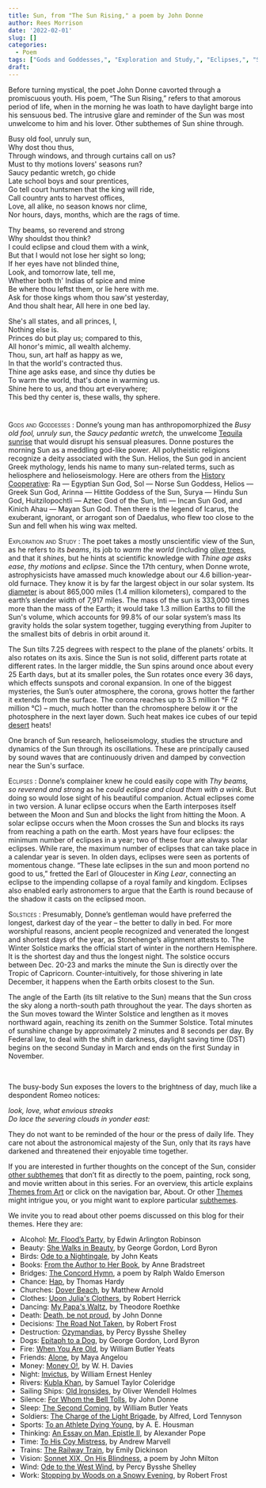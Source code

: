 ```yaml
---
title: Sun, from "The Sun Rising," a poem by John Donne
author: Rees Morrison
date: '2022-02-01'
slug: []
categories:
  - Poem
tags: ["Gods and Goddesses,", "Exploration and Study,", "Eclipses,", "Solstices,", ]
draft: 
---
```


Before turning mystical, the poet John Donne cavorted through a promiscuous youth.  His poem, “The Sun Rising,” refers to that amorous period of life, when in the morning he was loath to have daylight barge into his sensuous bed.  The intrusive glare and reminder of the Sun was most unwelcome to him and his lover.  Other subthemes of Sun shine through.

<!--more-->

  Busy old fool, unruly sun,  
  Why dost thou thus,  
Through windows, and through curtains call on us?  
Must to thy motions lovers' seasons run?  
            Saucy pedantic wretch, go chide  
            Late school boys and sour prentices,  
         Go tell court huntsmen that the king will ride,  
         Call country ants to harvest offices,  
Love, all alike, no season knows nor clime,  
Nor hours, days, months, which are the rags of time.

  Thy beams, so reverend and strong  
  Why shouldst thou think?  
I could eclipse and cloud them with a wink,  
But that I would not lose her sight so long;  
               If her eyes have not blinded thine,  
               Look, and tomorrow late, tell me,  
         Whether both th' Indias of spice and mine  
         Be where thou leftst them, or lie here with me.  
Ask for those kings whom thou saw'st yesterday,  
And thou shalt hear, All here in one bed lay.

  She's all states, and all princes, I,  
  Nothing else is.  
Princes do but play us; compared to this,  
All honor's mimic, all wealth alchemy.  
               Thou, sun, art half as happy as we,  
               In that the world's contracted thus.  
   Thine age asks ease, and since thy duties be  
   To warm the world, that's done in warming us.  
Shine here to us, and thou art everywhere;  
This bed thy center is, these walls, thy sphere.  

# <poem lyric end>

<span style="font-variant:small-caps;"> Gods and Goddesses </span>:  Donne’s young man has anthropomorphized the *Busy old fool, unruly sun*, the *Saucy pedantic wretch,* the unwelcome [Tequila sunrise](https://themesfromart.com/post/2022-02-02-sun-from-tequila-sunrise-by-the-eagles/suntequila/) that would disrupt his sensual pleasures.  Donne postures the morning Sun as a meddling god-like power.  All polytheistic religions recognize a deity associated with the Sun.  Helios, the Sun god in ancient Greek mythology, lends his name to many sun-related terms, such as heliosphere and helioseismology.  Here are others from the [History Cooperative](https://historycooperative.org/sun-gods-dieties-of-the-sun/):  Ra — Egyptian Sun God, Sol — Norse Sun Goddess, Helios —  Greek Sun God, Arinna — Hittite Goddess of the Sun, Surya — Hindu Sun God, Huitzilopochtli — Aztec God of the Sun, Inti — Incan Sun God, and Kinich Ahau — Mayan Sun God.  Then there is the legend of Icarus, the exuberant, ignorant, or arrogant son of Daedalus, who flew too close to the Sun and fell when his wing wax melted.  

<span style="font-variant:small-caps;"> Exploration and Study </span>:  The poet takes a mostly unscientific view of the Sun, as he refers to its *beams*, its job to *warm the world* (including [olive trees](https://themesfromart.com/post/2022-02-01-sun-from-oive-trees-a-painting-by-van-gogh/sunolive/), and that it *shines*, but he hints at scientific knowledge with *Thine age asks ease*, *thy motions* and *eclipse*.   Since the 17th century, when Donne wrote, astrophysicists have amassed much knowledge about our 4.6 billion-year-old furnace.  They know it is by far the largest object in our solar system. Its [diameter](https://solarsystem.nasa.gov/solar-system/sun/in-depth/)  is about 865,000 miles (1.4 million kilometers), compared to the earth’s slender width of 7,917 miles.  The mass of the sun is 333,000 times more than the mass of the Earth; it would take 1.3 million Earths to fill the Sun's volume, which accounts for 99.8% of our solar system’s mass Its gravity holds the solar system together, tugging everything from Jupiter to the smallest bits of debris in orbit around it.   

The Sun tilts 7.25 degrees with respect to the plane of the planets’ orbits.  It also rotates on its axis.    Since the Sun is not solid, different parts rotate at different rates.  In the larger middle, the Sun spins around once about every 25 Earth days, but at its smaller poles, the Sun rotates once every 36 days, which effects sunspots and coronal expansion.   In one of the biggest mysteries, the Sun’s outer atmosphere, the corona, grows hotter the farther it extends from the surface.  The corona reaches up to 3.5 million °F (2 million °C) – much, much hotter than the chromosphere below it or the photosphere in the next layer down.  Such heat makes ice cubes of our tepid [desert](https://themesfromart.com/post/2022-02-02-sun-from-lawrence-of-arabia-a-movie-with-peter-o-toole-omar-sharif-and-others/sunarabia/) heats!

One branch of Sun research, helioseismology, studies the structure and dynamics of the Sun through its oscillations. These are principally caused by sound waves that are continuously driven and damped by convection near the Sun's surface.

<span style="font-variant:small-caps;"> Eclipses </span>:  Donne’s complainer knew he could easily cope with *Thy beams, so reverend and strong* as he *could eclipse and cloud them with a wink*.  But doing so would lose sight of his beautiful companion.   Actual eclipses come in two version.  A lunar eclipse occurs when the Earth interposes itself between the Moon and Sun and blocks the light from hitting the Moon.  A solar eclipse occurs when the Moon crosses the Sun and blocks its rays from reaching a path on the earth.  Most years have four eclipses: the minimum number of eclipses in a year; two of these four are always solar eclipses.  While rare, the maximum number of eclipses that can take place in a calendar year is seven.  In olden days, eclipses were seen as portents of momentous change.  “These late eclipses in the sun and moon portend no good to us,” fretted the Earl of Gloucester in *King Lear*, connecting an eclipse to the impending collapse of a royal family and kingdom.  Eclipses also enabled early astronomers to argue that the Earth is round because of the shadow it casts on the eclipsed moon.   

<span style="font-variant:small-caps;"> Solstices </span>:   Presumably, Donne’s gentleman would have preferred the longest, darkest day of the year – the better to dally in bed.  For more worshipful reasons, ancient people recognized and venerated the longest and shortest days of the year, as Stonehenge’s alignment attests to.  The Winter Solstice marks the official start of winter in the northern Hemisphere.  It is the shortest day and thus the longest night.   The solstice occurs between Dec. 20-23 and marks the minute the Sun is directly over the Tropic of Capricorn.  Counter-intuitively, for those shivering in late December, it happens when the Earth orbits closest to the Sun.  

The angle of the Earth (its tilt relative to the Sun) means that the Sun cross the sky along a north-south path throughout the year. The days shorten as the Sun moves toward the Winter Solstice and lengthen as it moves northward again, reaching its zenith on the Summer Solstice.  Total minutes of sunshine change by approximately 2 minutes and 8 seconds per day.  By Federal law, to deal with the shift in darkness, daylight saving time (DST) begins on the second Sunday in March and ends on the first Sunday in November.  

&nbsp;

The busy-body Sun exposes the lovers to the brightness of day, much like a despondent Romeo notices:  

*look, love, what envious streaks*   
*Do lace the severing clouds in yonder east:*  

They do not want to be reminded of the hour or the press of daily life.   They care not about the astronomical majesty of the Sun, only that its rays have darkened and threatened their enjoyable time together.

If you are interested in further thoughts on the concept of the Sun, consider [other subthemes](https://themesfromart.com/post/2022-02-02-sun-additional-subthemes/sunaddl/) that don’t fit as directly to the poem, painting, rock song, and movie written about in this series.  For an overview, this article explains [Themes from Art](http://bit.ly/3sRXopI) or click on the navigation bar, About.  Or other [Themes](https://themesfromart.com/themes) might intrigue you, or you might want to explore particular [subthemes](https://themesfromart.com/subthemes).

We invite you to read about other poems discussed on this blog for their themes.  Here they are: 

* Alcohol: [Mr. Flood’s Party](https://themesfromart.com/post/2021-01-24-alcohol-flood-frost/alcohol/), by Edwin Arlington Robinson
* Beauty: [She Walks in Beauty](https://themesfromart.com/post/2021-04-21-beauty-she-walks-in-beauty-a-poem-by-lord-byron/beautybyron/), by George Gordon, Lord Byron
* Birds: [Ode to a Nightingale](https://themesfromart.com/post/2021-06-14-birds-ode-to-a-nightingale-a-poem-by-john-keats/birdskeats/), by John Keats
* Books: [From the Author to Her Book](https://themesfromart.com/post/2022-01-01-books-from-the-author-to-her-book-a-poem-by-anne-bradstreet/booksbradstreet/), by Anne Bradstreet
* Bridges: [The Concord Hymn](https://themesfromart.com/post/2021-07-26-bridges-the-concord-hymn-a-poem-by-ralph-waldo-emerson/bridgesconcord/), a poem by Ralph Waldo Emerson
* Chance: [Hap](https://themesfromart.com/post/2021-03-14-chancehap/chancehap/), by Thomas Hardy
* Churches: [Dover Beach](https://themesfromart.com/post/2021-05-21-churches-from-dover-beach-a-poem-by-matthew-arnold/churchesarnold/), by Matthew Arnold
* Clothes: [Upon Julia's Clothers](https://themesfromart.com/post/2021-08-30-clothes-from-upon-julia-s-clothes-a-poem-by-robert-herrick/clothesjulia/), by Robert Herrick
* Dancing: [My Papa's Waltz](https://themesfromart.com/post/2021-09-10-dancing-from-my-papa-s-waltz-a-poem-by-theodore-roethke/dancingroethke/), by Theodore Roethke
* Death: [Death, be not proud](https://themesfromart.com/post/2021-05-03-death-from-death-be-not-proud-a-poem-by-john-donne/deathdonne/), by John Donne
* Decisions: [The Road Not Taken](https://themesfromart.com/post/2021-02-08-decisions-from-the-road-not-taken-a-poem-by-robert-frost/decisionsroadfrost/), by Robert Frost
* Destruction: [Ozymandias](https://themesfromart.com/post/2021-02-18-destruction-ozymandias-a-poem-by-percy-bysshe-shelley/destructoz/), by Percy Bysshe Shelley
* Dogs: [Epitaph to a Dog](https://themesfromart.com/post/2022-01-14-dogs-from-epitaph-to-a-dog-a-poem-by-george-gordon-lord-byron/dogsbyron/), by George Gordon, Lord Byron
* Fire: [When You Are Old](https://themesfromart.com/post/2021-12-17-fire-from-when-you-are-old-a-poem-by-william-butler-yeats/fireold/), by William Butler Yeats
* Friends: [Alone](https://themesfromart.com/post/2021-06-20-friends-alone-a-poem-by-maya-angelou/friendsalone/), by Maya Angelou
* Money: [Money O!](https://themesfromart.com/post/2021-10-15-money-from-money-o-a-poem-by-w-h-davies/moneymoneyo/), by W. H. Davies
* Night: [Invictus](https://themesfromart.com/post/2021-11-05-night-from-invictus-a-poem-by-william-ernest-henley/nightinvictus/), by William Ernest Henley
* Rivers: [Kubla Khan](https://themesfromart.com/post/2021-10-02-rivers-from-kubla-khan-a-poem-by-samuel-taylor-coleridge/riverskhan/), by Samuel Taylor Coleridge
* Sailing Ships: [Old Ironsides](https://themesfromart.com/post/2021-06-26-sailing-ships-from-old-ironsides-a-poem-by-oliver-wendell-holmes/sailingshipsironsides/), by Oliver Wendell Holmes
* Silence: [For Whom the Bell Tolls](https://themesfromart.com/post/2021-04-08-silencedonne/silencedonne/), by John Donne
* Sleep: [The Second Coming](https://themesfromart.com/post/2021-09-22-sleep-from-the-second-coming-a-poem-by-william-butler-yeats/sleepsecond/), by William Butler Yeats
* Soldiers: [The Charge of the Light Brigade](https://themesfromart.com/post/2021-08-02-soldiers-from-the-charge-of-the-light-brigade-by-alfred-lord-tennyson/soldierscharge/), by Alfred, Lord Tennyson
* Sports: [To an Athlete Dying Young](https://themesfromart.com/post/2021-07-12-sports-from-to-an-athlete-dying-young-by-a-e-housman/sportsathlete/), by A. E. Housman
* Thinking: [An Essay on Man, Epistle II](https://themesfromart.com/post/2021-11-22-thinking-from-an-essay-on-man-epistle-ii-a-poem-by-alexander-pope/thinkingPope/), by Alexander Pope
* Time: [To His Coy Mistress](https://themesfromart.com/post/2021-03-08-time-to-his-coy-mistress-by-andrew-marvell/timecoy/), by Andrew Marvell
* Trains: [The Railway Train](https://themesfromart.com/post/2021-05-10-trains-from-the-railway-train-a-poem-by-emily-dickineson/trainsdickinson/), by Emily Dickinson 
* Vision: [Sonnet XIX, On His Blindness](https://themesfromart.com/post/2021-12-03-vision-from-sonnet-xix-on-his-blindness-a-poem-by-john-milton/visionmilton/), a poem by John Milton
* Wind: [Ode to the West Wind](https://themesfromart.com/post/2021-08-12-wind-from-ode-to-the-west-wind-by-percy-bysshe-shelley/windode/), by Percy Bysshe Shelley
* Work: [Stopping by Woods on a Snowy Evening](https://themesfromart.com/post/2021-02-26-worksnowy/worksnowy/), by Robert Frost
